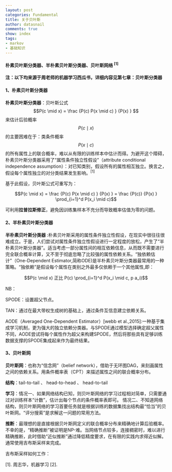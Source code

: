 ```yaml
---
layout: post
categories: Fundamental
title: 关于贝叶斯
author: datasnail
comments: true
show: index
tags:
- markov
- 基础知识
---
```


#### **朴素贝叶斯分类器、半朴素贝叶斯分类器、贝叶斯网络 <sup>[1]</sup>**
**注：以下均来源于周老师的机器学习西瓜书，详细内容见第七章：贝叶斯分类器**

#### 1、朴素贝叶斯分类器
**朴素贝叶斯分类器**：贝叶斯公式$$P(c \mid x) = \frac {P(c) P(x \mid c) } {P(x) } $$来估计后验概率 $$P(c \mid x)$$的主要困难在于：类条件概率$$P(x \mid c)$$的所有属性上的联合概率，难以从有限的训练样本中估计而得。为避开这个障碍，朴素贝叶斯分类器采用了“属性条件独立性假设”（attribute conditional independence assumption）：对已知类别，假设所有的属性相互独立。换言之，假设每个属性独立的对分类结果发生影响。<sup>[1]</sup>

基于此假设，贝叶斯公式可重写为：

$$P(c \mid x) = \frac {P(c) P(x \mid c) } {P(x) } = \frac {P(c)} {P(x) } \prod_{i=1}^d P(x_i \mid c)$$

可利用**拉普拉斯修正**，避免因训练集样本不充分而导致概率估值为零的问题。

#### 2、半朴素贝叶斯分类器

**半朴素贝叶斯分类器** :朴素贝叶斯采用的属性条件独立性假设，在现实中很往往很难成立。于是，人们尝试对属性条件独立性假设进行一定程度的放松，产生了“半朴素贝叶斯分类器”。适当考虑一部分属性间的相互依赖信息，从而既不需要进行完全联合概率计算，又不至于彻底忽略了比较强的属性依赖关系。“独依赖估计”（One-Dependent Estimator,简称ODE)是半朴素贝叶斯分类器最常用的一种策略。“独依赖”是假设每个属性在类别之外最多仅依赖于一个其他属性,即：

$$P(c \mid x) 正比  P(c) \prod_{i=1}^d P(x_i \mid c, p a_i)$$

NB：

SPODE：设置超父节点。

TAN：通过在最大带权生成树的基础上，通过条件互信息建立依赖关系。

AODE（Averaged One-Dependent Estimator）[webb et al.,2015]:一种基于集成学习机制，更为强大的独立依赖分类器。与SPODE通过模型选择确定超父属性不同，AODE尝试将每个属性作为超父来构建SPODE，然后将那些具有足够训练数据支撑的SPODE集成起来作为最终结果。

#### 3、贝叶斯网

**贝叶斯网**：也称为“信念网”（belief network），借助于无环图DAG，来刻画属性之间的依赖关系。用条件概率表（CPT）来描述属性之间的联合概率分布。

**结构**：tail-to-tail 、 head-to-head 、 head-to-tail

**学习**：情况一、如果网络结构已知，则贝叶斯网络的学习过程相对简单，只需要通过对训练样本“计数”，估计出每个节点的条件概率表即可。
情况二、不知道网络结构，则贝叶斯网络的学习首要任务就是根据训练的数据集找出结构最“恰当”的贝叶斯网。“评分搜索”是求解这一问题的常用方法。

**推断**：最理想的是直接根据贝叶斯网定义的联合概率分布来精确地计算后验概率。不幸的是，“精确推断”被证明是NP-难。当网络节点较多，连接稠密时，难以进行精确推断，此时借助“近似推断”通过降低精度要求，在有限的实践内求得近似解。通常使用吉布斯采样来完成。

吉布斯采样如何工作：


[1]. 周志华，机器学习
[2].
